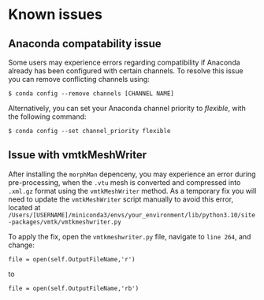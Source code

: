 # Known issues
## Anaconda compatability issue

Some users may experience errors regarding compatibility if Anaconda
already has been configured with certain channels. To resolve this issue
you can remove conflicting channels using:

``` console
$ conda config --remove channels [CHANNEL NAME]
```

Alternatively, you can set your Anaconda channel priority to *flexible*,
with the following command:

``` console
$ conda config --set channel_priority flexible
```

## Issue with vmtkMeshWriter

After installing the `morphMan` depenceny, you may experience an error
during pre-processing, when the `.vtu` mesh is converted and compressed
into `.xml.gz` format using the `vmtkMeshWriter` method. As a temporary
fix you will need to update the `vmtkMeshWriter` script manually to
avoid this error, located at
`/Users/[USERNAME]/miniconda3/envs/your_environment/lib/python3.10/site-packages/vmtk/vmtkmeshwriter.py`

To apply the fix, open the `vmtkmeshwriter.py` file, navigate to `line
264`, and change:

``` console
file = open(self.OutputFileName,'r')
```

to

``` console
file = open(self.OutputFileName,'rb')
```
